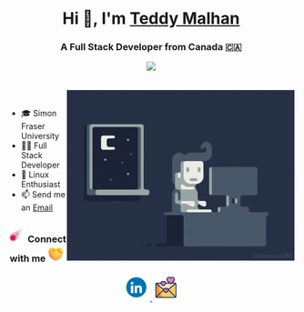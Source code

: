 <div align="center">
  <h1>Hi 👋, I'm <a href="https://www.justin-dhillon.com/">Teddy Malhan</a></h1>
  <h3>A Full Stack Developer from Canada 🇨🇦 </h3>
  <img src="https://komarev.com/ghpvc/?username=teddymalhan">
</div>

<br> <img align="right" height="300" width="400" src="https://raw.githubusercontent.com/teddymalhan/teddymalhan/main/assets/working.gif"> <br>

- 🎓 Simon Fraser University
- 🧑‍💻 Full Stack Developer 
- 🐧 Linux Enthusiast 
- 📫 Send me an <a href="mailto:ama367@sfu.ca">Email</a>

<div align="center">
  <h3>
    <img src="https://raw.githubusercontent.com/teddymalhan/teddymalhan/main/assets/meteor.png" width="30" height="30">
    Connect with me 
    <img src="https://raw.githubusercontent.com/teddymalhan/teddymalhan/main/assets/hands.png" width="30" height="30">
  </h3>
  <div>
    <a href="ama367@sfu.ca">
      <img width="48" height="48" src="https://raw.githubusercontent.com/justindhillon/justindhillon/main/assets/linkedIn.gif"/>
    </a>
    <a href="mailto:ama367@sfu.ca">
      <img width="48" height="48" src="https://raw.githubusercontent.com/justindhillon/justindhillon/main/assets/email.gif"/>
    </a>
  </div>
</div>
